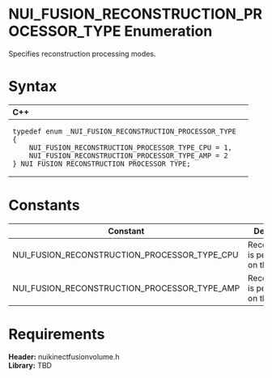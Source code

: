 NUI\_FUSION\_RECONSTRUCTION\_PROCESSOR\_TYPE Enumeration  
========================================================  

Specifies reconstruction processing modes. <span id="syntaxSection"></span>

Syntax  
======  

<table>
<colgroup>
<col width="100%" />
</colgroup>
<thead>
<tr class="header">
<th align="left">C++</th>
</tr>
</thead>
<tbody>
<tr class="odd">
<td align="left"><pre><code>typedef enum _NUI_FUSION_RECONSTRUCTION_PROCESSOR_TYPE  
{  
    NUI_FUSION_RECONSTRUCTION_PROCESSOR_TYPE_CPU = 1,  
    NUI_FUSION_RECONSTRUCTION_PROCESSOR_TYPE_AMP = 2  
} NUI_FUSION_RECONSTRUCTION_PROCESSOR_TYPE;</code></pre></td>
</tr>
</tbody>
</table>

<span id="ID4EZ"></span>

Constants  
=========  

| Constant                                          | Description                             |
|---------------------------------------------------|-----------------------------------------|
| NUI\_FUSION\_RECONSTRUCTION\_PROCESSOR\_TYPE\_CPU | Reconstruction is performed on the GPU. |
| NUI\_FUSION\_RECONSTRUCTION\_PROCESSOR\_TYPE\_AMP | Reconstruction is performed on the CPU. |

<span id="requirements"></span>

Requirements  
============  

**Header:** nuikinectfusionvolume.h  
**Library:** TBD  



<!--Please do not edit the data in the comment block below.-->
<!--
TOCTitle : NUI_FUSION_RECONSTRUCTION_PROCESSOR_TYPE Enumeration
RLTitle : NUI_FUSION_RECONSTRUCTION_PROCESSOR_TYPE Enumeration
KeywordK : NUI_FUSION_RECONSTRUCTION_PROCESSOR_TYPE enumeration
HelpPriority : 2
KeywordF : NUI_FUSION_RECONSTRUCTION_PROCESSOR_TYPE
KeywordF : Microsoft.Kinect.nuikinectfusionvolume.NUI_FUSION_RECONSTRUCTION_PROCESSOR_TYPE
KeywordA : T:Microsoft.Kinect.nuikinectfusionvolume.NUI_FUSION_RECONSTRUCTION_PROCESSOR_TYPE
AssetID : T:Microsoft.Kinect.nuikinectfusionvolume.NUI_FUSION_RECONSTRUCTION_PROCESSOR_TYPE
Locale : en-us
CommunityContent : 1
APIType : Managed
APILocation : 
APIName : Microsoft.Kinect.nuikinectfusionvolume.NUI_FUSION_RECONSTRUCTION_PROCESSOR_TYPE
TargetOS : Windows
TopicType : kbSyntax
DevLang : C++
DocSet : K4Wv2
ProjType : K4Wv2Proj
Technology : Kinect for Windows
Product : Kinect for Windows SDK v2
productversion : 20
-->
